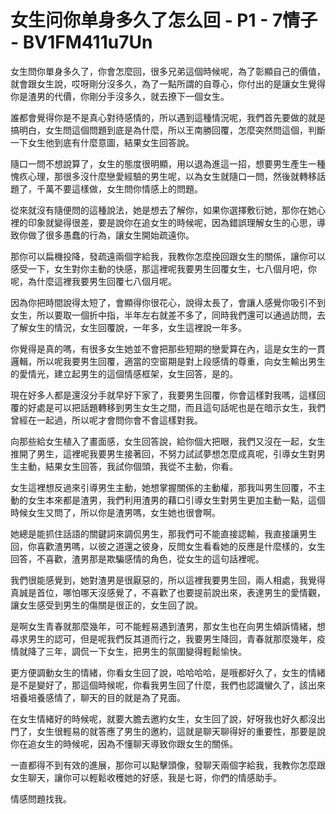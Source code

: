 # 女生问你单身多久了怎么回 - P1 - 7情子 - BV1FM411u7Un

女生問你單身多久了，你會怎麼回，很多兄弟這個時候呢，為了彰顯自己的價值，就會跟女生說，哎呀剛分沒多久，為了一點所謂的自尊心，你付出的是讓女生覺得你是渣男的代價，你剛分手沒多久，就去撩下一個女生。

誰都會覺得你是不是真心對待感情的，所以遇到這種情況呢，我們首先要做的就是搞明白，女生問這個問題到底是為什麼，所以王南勝回覆，怎麼突然問這個，判斷一下女生他到底有什麼意圖，結果女生回答說。

隨口一問不想說算了，女生的態度很明顯，用以退為進這一招，想要男生產生一種愧疚心理，那很多沒什麼戀愛經驗的男生呢，以為女生就隨口一問，然後就轉移話題了，千萬不要這樣做，女生問你情感上的問題。

從來就沒有隨便問的這種說法，她是想去了解你，如果你選擇敷衍她，那你在她心裡的印象就變得很差，要是說你在追女生的時候呢，因為錯誤理解女生的心思，導致你做了很多愚蠢的行為，讓女生開始疏遠你。

那你可以扁機投降，發疏遠兩個字給我，我教你怎麼挽回跟女生的關係，讓你可以感受一下，女生對你主動的快感，那這裡呢我要男生回覆女生，七八個月吧，你呢，為什麼這裡我要男生回覆七八個月呢。

因為你把時間說得太短了，會顯得你很花心，說得太長了，會讓人感覺你吸引不到女生，所以要取一個折中指，半年左右就差不多了，同時我們還可以通過訪問，去了解女生的情況，女生回覆說，一年多，女生這裡說一年多。

你覺得是真的嗎，有很多女生她並不會把那些短期的戀愛算在內，這是女生的一貫邏輯，所以呢我要男生回覆，適當的空窗期是對上段感情的尊重，向女生輸出男生的愛情光，建立起男生的這個情感框架，女生回答，是的。

現在好多人都是還沒分手就早好下家了，我要男生回覆，你會這樣對我嗎，這樣回覆的好處是可以把話題轉移到男生女生之間，而且這句話呢也是在暗示女生，我們曾經在一起過，所以呢才會問你會不會這樣對我。

向那些給女生植入了畫面感，女生回答說，給你個大把眼，我們又沒在一起，女生推開了男生，這裡呢我要男生接著回，不努力試試夢想怎麼成真呢，引導女生對男生主動，結果女生回答，我試你個頭，我從不主動，你看。

女生這裡想反過來引導男生主動，她想掌握關係的主動權，那我叫男生回覆，不主動的女生本來都是渣男，我們利用渣男的藉口引導女生對男生更加主動一點，這個時候女生又問了，所以你是渣男嗎，女生她也很會啊。

她總是能抓住話語的關鍵詞來調侃男生，那我們可不能直接認輸，我直接讓男生回，你喜歡渣男嗎，以彼之道還之彼身，反問女生看看她的反應是什麼樣的，女生回答，不喜歡，渣男那是欺騙感情的角色，從女生的這句話裡呢。

我們很能感覺到，她對渣男是很厭惡的，所以這裡我要男生回，兩人相處，我覺得真誠是首位，哪怕哪天沒感覺了，不喜歡了也要提前說出來，表達男生的愛情觀，讓女生感受到男生的傷關是很正的，女生回了說。

是啊女生青春就那麼幾年，可不能輕易遇到渣男，那女生也在向男生傾訴情緒，想尋求男生的認可，但是呢我們反其道而行之，我要男生降回，青春就那麼幾年，疫情就降了三年，調侃一下女生，把男生的氛圍變得輕鬆愉快。

更方便調動女生的情緒，你看女生回了說，哈哈哈哈，是哦都好久了，女生的情緒是不是變好了，那這個時候呢，你看我男生回了什麼，我們也認識蠻久了，該出來培養培養感情了，聊天的目的就是為了見面。

在女生情緒好的時候呢，就要大膽去邀約女生，女生回了說，好呀我也好久都沒出門了，女生很輕易的就答應了男生的邀約，這就是聊天聊得好的重要性，那要是說你在追女生的時候呢，因為不懂聊天導致你跟女生的關係。

一直都得不到有效的進展，那你可以點擊頭像，發聊天兩個字給我，我教你怎麼跟女生聊天，讓你可以輕鬆收穫她的好感，我是七哥，你們的情感助手。

情感問題找我。
